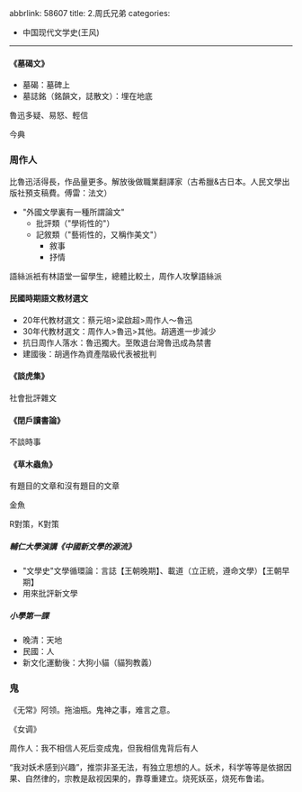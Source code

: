 abbrlink: 58607
title: 2.周氏兄弟
categories:
  - 中国现代文学史(王风)
---
#### 《墓碣文》

* 墓碣：墓碑上
* 墓誌銘（銘韻文，誌散文）：埋在地底

魯迅多疑、易怒、輕信

今典

### 周作人

比魯迅活得長，作品量更多。解放後做職業翻譯家（古希臘&古日本。人民文學出版社預支稿費。傅雷：法文）

- "外國文學裏有一種所謂論文"
	- 批評類（"學術性的"）
	- 記敘類（"藝術性的，又稱作美文"）
		- 敘事
		- 抒情

語絲派衹有林語堂一留學生，總體比較土，周作人攻擊語絲派

#### 民國時期語文教材選文

- 20年代教材選文：蔡元培>梁啟超>周作人～魯迅
- 30年代教材選文：周作人>魯迅>其他。胡適進一步減少
- 抗日周作人落水：魯迅獨大。至敗退台灣魯迅成為禁書
- 建國後：胡適作為資產階級代表被批判

#### 《談虎集》

社會批評雜文

#### 《閉戶讀書論》

不談時事

#### 《草木蟲魚》

有題目的文章和沒有題目的文章

金魚

R對策，K對策

##### 輔仁大學演講《中國新文學的源流》

- "文學史"文學循環論：言誌【王朝晚期】、載道（立正統，遵命文學）【王朝早期】
- 用來批評新文學

##### 小學第一課

- 晚清：天地
- 民國：人
- 新文化運動後：大狗小貓（貓狗教義）

### 鬼

《无常》阿领。拖油瓶。鬼神之事，难言之意。

《女调》

周作人：我不相信人死后变成鬼，但我相信鬼背后有人

“我对妖术感到兴趣”，推崇非圣无法，有独立思想的人。妖术，科学等等是依据因果、自然律的，宗教是敌视因果的，靠尊重建立。烧死妖巫，烧死布鲁诺。